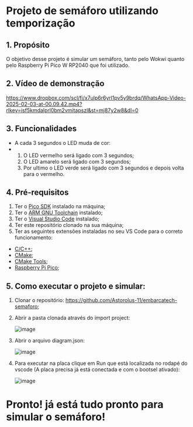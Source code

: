 # Projeto de semáforo utilizando temporização

## 1. Propósito
O objetivo desse projeto é simular um semáforo, tanto pelo Wokwi quanto pelo Raspberry Pi Pico W RP2040 que foi utilizado.


## 2. Vídeo de demonstração
https://www.dropbox.com/scl/fi/x7ulp6r6yrl1pv5y9brdq/WhatsApp-Video-2025-02-03-at-00.09.42.mp4?rlkey=isf5kmdalprl0bm2vmitapszl&st=mj87y2w8&dl=0


## 3. Funcionalidades
- A cada 3 segundos o LED muda de cor:
- 1. O LED vermelho será ligado com 3 segundos;
  2. O LED amarelo será ligado com 3 segundos;
  3. Por ultimo o LED verde será ligado com 3 segundos e depois volta para o vermelho.


## 4. Pré-requisitos
1. Ter o [Pico SDK](https://github.com/raspberrypi/pico-sdk) instalado na máquina;
2. Ter o [ARM GNU Toolchain](https://developer.arm.com/Tools%20and%20Software/GNU%20Toolchain) instalado;
3. Ter o [Visual Studio Code](https://code.visualstudio.com/download) instalado;
4. Ter este repositório clonado na sua máquina;
5. Ter as seguintes extensões instaladas no seu VS Code para o correto funcionamento:
- [C/C++](https://marketplace.visualstudio.com/items?itemName=ms-vscode.cpptools);
- [CMake](https://marketplace.visualstudio.com/items?itemName=twxs.cmake);
- [CMake Tools](https://marketplace.visualstudio.com/items?itemName=ms-vscode.cmake-tools);
- [Raspberry Pi Pico](https://marketplace.visualstudio.com/items?itemName=raspberry-pi.raspberry-pi-pico);

##  5. Como executar o projeto e simular:
1. Clonar o repositório: https://github.com/Astorolus-11/embarcatech-semaforo;
2. Abrir a pasta clonada através do import project:

   ![image](https://github.com/user-attachments/assets/9ea528e1-0253-4cf8-b6c6-8532be0fc1b4)

3. Abrir o arquivo diagram.json:

   ![image](https://github.com/user-attachments/assets/028cb510-04e5-4d61-9484-523f9c3b5579)

4. Para executar na placa clique em Run que está localizada no rodapé do vscode (A placa precisa já está conectada e com o bootsel ativado):

   ![image](https://github.com/user-attachments/assets/36b14dce-1309-4f0c-a7f3-3cd7edb2b336)

  # Pronto! já está tudo pronto para simular o semáforo!



